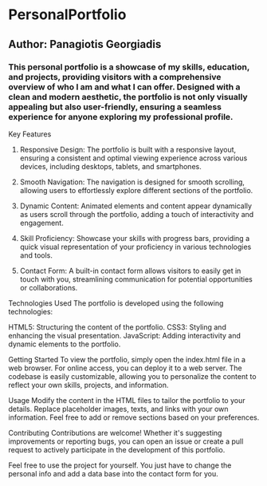 # PersonalPortfolio

## Author: Panagiotis Georgiadis

### This personal portfolio is a showcase of my skills, education, and projects, providing visitors with a comprehensive overview of who I am and what I can offer. Designed with a clean and modern aesthetic, the portfolio is not only visually appealing but also user-friendly, ensuring a seamless experience for anyone exploring my professional profile.

 Key Features

1) Responsive Design: The portfolio is built with a responsive layout, ensuring a consistent and optimal viewing experience across various devices, including desktops, tablets, and smartphones.

2) Smooth Navigation: The navigation is designed for smooth scrolling, allowing users to effortlessly explore different sections of the portfolio.

3) Dynamic Content: Animated elements and content appear dynamically as users scroll through the portfolio, adding a touch of interactivity and engagement.

4) Skill Proficiency: Showcase your skills with progress bars, providing a quick visual representation of your proficiency in various technologies and tools.

5) Contact Form: A built-in contact form allows visitors to easily get in touch with you, streamlining communication for potential opportunities or collaborations.

Technologies Used
The portfolio is developed using the following technologies:

HTML5: Structuring the content of the portfolio.
CSS3: Styling and enhancing the visual presentation.
JavaScript: Adding interactivity and dynamic elements to the portfolio.

Getting Started
To view the portfolio, simply open the index.html file in a web browser. For online access, you can deploy it to a web server. The codebase is easily customizable, allowing you to personalize the content to reflect your own skills, projects, and information.

Usage
Modify the content in the HTML files to tailor the portfolio to your details. Replace placeholder images, texts, and links with your own information. Feel free to add or remove sections based on your preferences.

Contributing
Contributions are welcome! Whether it's suggesting improvements or reporting bugs, you can open an issue or create a pull request to actively participate in the development of this portfolio.

Feel free to use the project for yourself. You just have to change the personal info and add a data base into the contact form for you.

